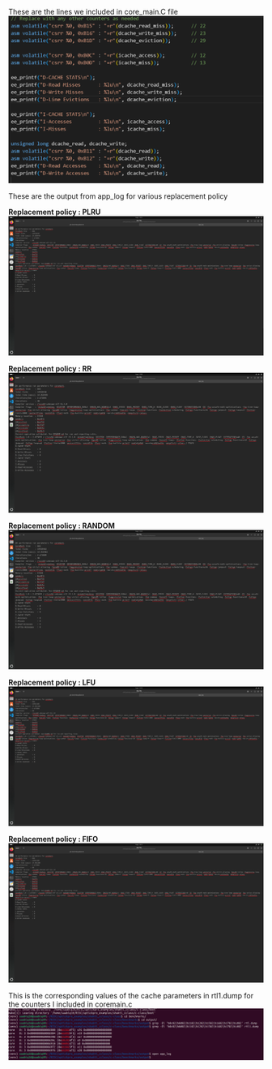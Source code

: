 These are the lines we included in core_main.C file 
![alt text](ss/core.png)

These are the output from app_log for various replacement policy

**Replacement policy : PLRU**
![alt text](ss/PLRU.png)

**Replacement policy : RR**
![alt text](ss/RR.png)

**Replacement policy : RANDOM**
![alt text](ss/RANDOM.png)

**Replacement policy : LFU**
![alt text](ss/LFU.png)

**Replacement policy : FIFO**
![alt text](ss/FIFO.png)



This is the corresponding values of the cache parameters in rtl1.dump for the counters I included in coremain.c 
![alt text](ss/terminal.png)
